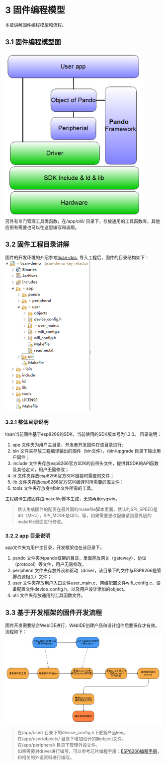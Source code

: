 # 3 固件编程模型    
本章讲解固件编程模型和流程。  

## 3.1 固件编程模型图  
![firmware_m_pic](image/firmware_structure.png)    
另外有专门管理工具类函数，在/app/util/ 目录下，存放通用的工具函数库，其他应用有需要也可以在这里编写和调用。
 
 
## 3.2 固件工程目录讲解  
固件的开发环境的介绍参考[tisan-doc](https://sw0813.gitbooks.io/tisan-doc/content/), 导入工程后，固件的目录结构如下：  
![firmware_catalog](image/tisan_catalog.png)  

### 3.2.1 整体目录说明  
tisan当前固件基于esp8266的SDK，当前使用的SDK版本号为1.3.0。  目录说明：  
1. app 文件夹为用户主目录，开发者开发固件在该目录进行;  
2. bin 文件夹存放工程编译输出的固件（bin文件），/bin/upgrade 目录下输出用户固件；  
3. include 文件夹存放esp8266官方SDK的自带头文件，提供其SDK的API函数及其他定义，用户无需修改；  
4. ld 文件夹存放esp8266官方SDK链接时需要的文件；  
5. lib 文件夹存放esp8266官方SDK编译时所需要的库文件；
6. tools 文件夹存放身材bin文件所需的工具。  

工程编译生成固件由makefile脚本生成，无须再用cygwin。
> 默认生成固件的配置在最外面的makefile脚本里面，默认的SPI_SPEED是40（MHz），SPI_MODE是QIO，等，如果需要更改配置请到最外层的makefile里面进行修改。  

### 3.2.2 app 目录说明  
app文件夹为用户主目录，开发框架也在该目录下。  
1. pando 文件夹为pando框架的目录，里面存放网关（gateway）、协议（protocol）等文件，用户无需修改。  
2. peripheral 文件夹存放外设和驱动（driver，该目录下的文件与ESP8266是管脚资源相关）文件；  
3. user 文件夹存放用户入口文件user_main.c、网络配置文件wifi_config.c、设备配置文件device_config.h，以及用户设计添加的object。  
4. util 文件夹存放通用的工具函数文件。  

## 3.3 基于开发框架的固件开发流程  
固件开发需要结合WebIDE进行，WebIDE创建产品和设计组件后要保存才有效。流程如下：  
![f_p_flow](image/firmware_program_flow.png)   

> 在/app/user/ 目录下的device_config.h下更新产品key。  
> 在/app/user/objects/ 目录下增加设计的新object文件。  
> 在/app/peripheral/ 目录下管理外设文件。  
> 如果需要对driver进行编写，可以参考芯片编程手册：[ESP8266编程手册](http://bbs.espressif.com/download/file.php?id=987)，和相关的外设资料进行编写。


